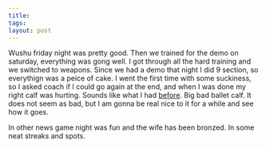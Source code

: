 ```yaml
---
title: 
tags: 
layout: post
---
```

Wushu friday night was pretty good.  Then we trained for the demo on saturday, everything was gong well.  I got through all the hard training and we switched to weapons.  Since we had a demo that night I did 9 section, so everythign was a peice of cake.  I went the first time with some suckiness, so I asked coach if I could go again at the end, and when I was done my right calf was hurting.  Sounds like what I had <a href="http://www.fuzzymonk.com/chris/log/2005/02/mysterious-calf-injury.php">before</a>. Big bad ballet calf.  It does not seem as bad, but I am gonna be real nice to it for a while and see how it goes.  



In other news game night was fun and the wife has been bronzed. In some neat streaks and spots.
